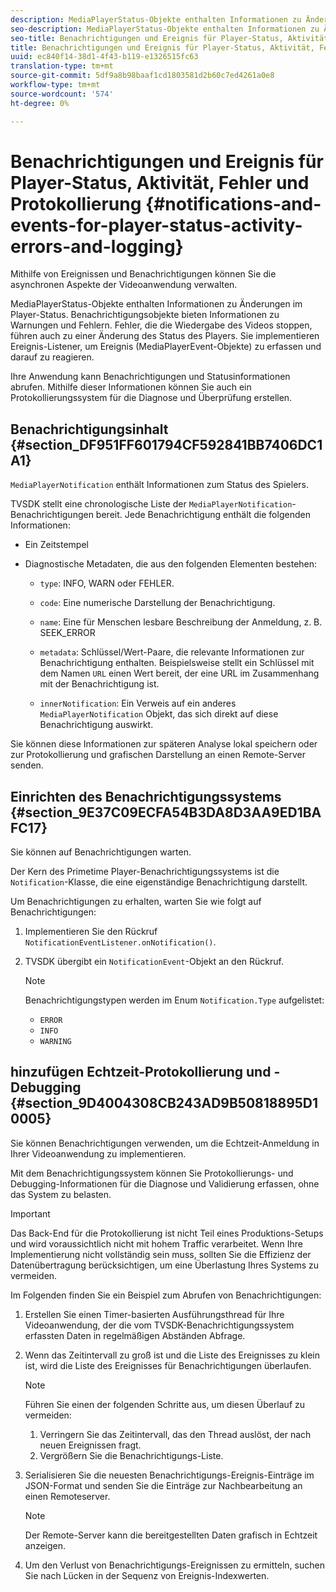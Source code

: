 ```yaml
---
description: MediaPlayerStatus-Objekte enthalten Informationen zu Änderungen im Player-Status. Benachrichtigungsobjekte bieten Informationen zu Warnungen und Fehlern. Fehler, die die Wiedergabe des Videos stoppen, führen auch zu einer Änderung des Status des Players. Sie implementieren Ereignis-Listener, um Ereignis (MediaPlayerEvent-Objekte) zu erfassen und darauf zu reagieren.
seo-description: MediaPlayerStatus-Objekte enthalten Informationen zu Änderungen im Player-Status. Benachrichtigungsobjekte bieten Informationen zu Warnungen und Fehlern. Fehler, die die Wiedergabe des Videos stoppen, führen auch zu einer Änderung des Status des Players. Sie implementieren Ereignis-Listener, um Ereignis (MediaPlayerEvent-Objekte) zu erfassen und darauf zu reagieren.
seo-title: Benachrichtigungen und Ereignis für Player-Status, Aktivität, Fehler und Protokollierung
title: Benachrichtigungen und Ereignis für Player-Status, Aktivität, Fehler und Protokollierung
uuid: ec840f14-38d1-4f43-b119-e1326515fc63
translation-type: tm+mt
source-git-commit: 5df9a8b98baaf1cd1803581d2b60c7ed4261a0e8
workflow-type: tm+mt
source-wordcount: '574'
ht-degree: 0%

---
```



# Benachrichtigungen und Ereignis für Player-Status, Aktivität, Fehler und Protokollierung {#notifications-and-events-for-player-status-activity-errors-and-logging}

Mithilfe von Ereignissen und Benachrichtigungen können Sie die asynchronen Aspekte der Videoanwendung verwalten.

MediaPlayerStatus-Objekte enthalten Informationen zu Änderungen im Player-Status. Benachrichtigungsobjekte bieten Informationen zu Warnungen und Fehlern. Fehler, die die Wiedergabe des Videos stoppen, führen auch zu einer Änderung des Status des Players. Sie implementieren Ereignis-Listener, um Ereignis (MediaPlayerEvent-Objekte) zu erfassen und darauf zu reagieren.

Ihre Anwendung kann Benachrichtigungen und Statusinformationen abrufen. Mithilfe dieser Informationen können Sie auch ein Protokollierungssystem für die Diagnose und Überprüfung erstellen.

## Benachrichtigungsinhalt {#section_DF951FF601794CF592841BB7406DC1A1}

`MediaPlayerNotification` enthält Informationen zum Status des Spielers.

TVSDK stellt eine chronologische Liste der `MediaPlayerNotification`-Benachrichtigungen bereit. Jede Benachrichtigung enthält die folgenden Informationen:

* Ein Zeitstempel
* Diagnostische Metadaten, die aus den folgenden Elementen bestehen:

   * `type`: INFO, WARN oder FEHLER.
   * `code`: Eine numerische Darstellung der Benachrichtigung.
   * `name`: Eine für Menschen lesbare Beschreibung der Anmeldung, z. B. SEEK_ERROR
   * `metadata`: Schlüssel/Wert-Paare, die relevante Informationen zur Benachrichtigung enthalten. Beispielsweise stellt ein Schlüssel mit dem Namen `URL` einen Wert bereit, der eine URL im Zusammenhang mit der Benachrichtigung ist.

   * `innerNotification`: Ein Verweis auf ein anderes  `MediaPlayerNotification` Objekt, das sich direkt auf diese Benachrichtigung auswirkt.

Sie können diese Informationen zur späteren Analyse lokal speichern oder zur Protokollierung und grafischen Darstellung an einen Remote-Server senden.

## Einrichten des Benachrichtigungssystems {#section_9E37C09ECFA54B3DA8D3AA9ED1BAFC17}

Sie können auf Benachrichtigungen warten.

Der Kern des Primetime Player-Benachrichtigungssystems ist die `Notification`-Klasse, die eine eigenständige Benachrichtigung darstellt.

Um Benachrichtigungen zu erhalten, warten Sie wie folgt auf Benachrichtigungen:

1. Implementieren Sie den Rückruf `NotificationEventListener.onNotification()`.
1. TVSDK übergibt ein `NotificationEvent`-Objekt an den Rückruf.

   >[!NOTE]
   >
   >Benachrichtigungstypen werden im Enum `Notification.Type` aufgelistet:

   * `ERROR`
   * `INFO`
   * `WARNING`

## hinzufügen Echtzeit-Protokollierung und -Debugging {#section_9D4004308CB243AD9B50818895D10005}

Sie können Benachrichtigungen verwenden, um die Echtzeit-Anmeldung in Ihrer Videoanwendung zu implementieren.

Mit dem Benachrichtigungssystem können Sie Protokollierungs- und Debugging-Informationen für die Diagnose und Validierung erfassen, ohne das System zu belasten.

>[!IMPORTANT]
>
>Das Back-End für die Protokollierung ist nicht Teil eines Produktions-Setups und wird voraussichtlich nicht mit hohem Traffic verarbeitet. Wenn Ihre Implementierung nicht vollständig sein muss, sollten Sie die Effizienz der Datenübertragung berücksichtigen, um eine Überlastung Ihres Systems zu vermeiden.

Im Folgenden finden Sie ein Beispiel zum Abrufen von Benachrichtigungen:

1. Erstellen Sie einen Timer-basierten Ausführungsthread für Ihre Videoanwendung, der die vom TVSDK-Benachrichtigungssystem erfassten Daten in regelmäßigen Abständen Abfrage.
1. Wenn das Zeitintervall zu groß ist und die Liste des Ereignisses zu klein ist, wird die Liste des Ereignisses für Benachrichtigungen überlaufen.

   >[!NOTE]
   >
   >Führen Sie einen der folgenden Schritte aus, um diesen Überlauf zu vermeiden:
   >
   >1. Verringern Sie das Zeitintervall, das den Thread auslöst, der nach neuen Ereignissen fragt.
   >1. Vergrößern Sie die Benachrichtigungs-Liste.


1. Serialisieren Sie die neuesten Benachrichtigungs-Ereignis-Einträge im JSON-Format und senden Sie die Einträge zur Nachbearbeitung an einen Remoteserver.

   >[!NOTE]
   >
   >Der Remote-Server kann die bereitgestellten Daten grafisch in Echtzeit anzeigen.

1. Um den Verlust von Benachrichtigungs-Ereignissen zu ermitteln, suchen Sie nach Lücken in der Sequenz von Ereignis-Indexwerten.

